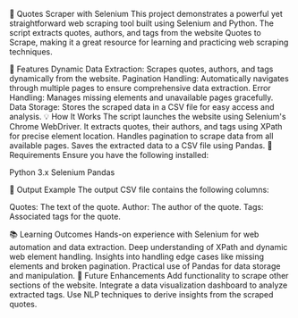 🌟 Quotes Scraper with Selenium
This project demonstrates a powerful yet straightforward web scraping tool built using Selenium and Python. The script extracts quotes, authors, and tags from the website Quotes to Scrape, making it a great resource for learning and practicing web scraping techniques.

🚀 Features
Dynamic Data Extraction: Scrapes quotes, authors, and tags dynamically from the website.
Pagination Handling: Automatically navigates through multiple pages to ensure comprehensive data extraction.
Error Handling: Manages missing elements and unavailable pages gracefully.
Data Storage: Stores the scraped data in a CSV file for easy access and analysis.
💡 How It Works
The script launches the website using Selenium's Chrome WebDriver.
It extracts quotes, their authors, and tags using XPath for precise element location.
Handles pagination to scrape data from all available pages.
Saves the extracted data to a CSV file using Pandas.
🔧 Requirements
Ensure you have the following installed:

Python 3.x
Selenium
Pandas

📂 Output Example
The output CSV file contains the following columns:

Quotes: The text of the quote.
Author: The author of the quote.
Tags: Associated tags for the quote.

📚 Learning Outcomes
Hands-on experience with Selenium for web automation and data extraction.
Deep understanding of XPath and dynamic web element handling.
Insights into handling edge cases like missing elements and broken pagination.
Practical use of Pandas for data storage and manipulation.
🌟 Future Enhancements
Add functionality to scrape other sections of the website.
Integrate a data visualization dashboard to analyze extracted tags.
Use NLP techniques to derive insights from the scraped quotes.
